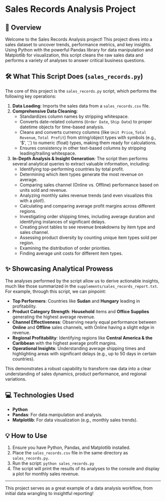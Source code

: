 # Sales Records Analysis Project

## 🚀 Overview

Welcome to the Sales Records Analysis project! This project dives into a sales dataset to uncover trends, performance metrics, and key insights. Using Python with the powerful Pandas library for data manipulation and Matplotlib for visualization, this script cleans the raw sales data and performs a variety of analyses to answer critical business questions.

## 🛠️ What This Script Does (`sales_records.py`)

The core of this project is the `sales_records.py` script, which performs the following key operations:

1.  **Data Loading**: Imports the sales data from a `sales_records.csv` file.
2.  **Comprehensive Data Cleaning**:
    *   Standardizes column names by stripping whitespace.
    *   Converts date-related columns (`Order Date`, `Ship Date`) to proper datetime objects for time-based analysis.
    *   Cleans and converts currency columns (like `Unit Price`, `Total Revenue`, `Total Profit`) from string/object types with symbols (e.g., '$', ',') to numeric (float) types, making them ready for calculations.
    *   Ensures consistency in other text-based columns by stripping leading/trailing whitespace.
3.  **In-Depth Analysis & Insight Generation**: The script then performs several analytical queries to extract valuable information, including:
    *   Identifying top-performing countries by total profit.
    *   Determining which item types generate the most revenue on average.
    *   Comparing sales channel (Online vs. Offline) performance based on units sold and revenue.
    *   Analyzing monthly sales revenue trends (and even visualizes this with a plot!).
    *   Calculating and comparing average profit margins across different regions.
    *   Investigating order shipping times, including average duration and identifying instances of significant delays.
    *   Creating pivot tables to see revenue breakdowns by item type and sales channel.
    *   Assessing product diversity by counting unique item types sold per region.
    *   Examining the distribution of order priorities.
    *   Finding average unit costs for different item types.

## ✨ Showcasing Analytical Prowess

The analyses performed by the script allow us to derive actionable insights, much like those summarized in the `supplements/sales_records_report.txt`. For example, through this script, we can pinpoint:

*   **Top Performers**: Countries like **Sudan** and **Hungary** leading in profitability.
*   **Product Category Strength**: **Household** items and **Office Supplies** generating the highest average revenue.
*   **Channel Effectiveness**: Observing nearly equal performance between **Online** and **Offline** sales channels, with Online having a slight edge in revenue.
*   **Regional Profitability**: Identifying regions like **Central America & the Caribbean** with the highest average profit margins.
*   **Operational Insights**: Understanding average shipping times and highlighting areas with significant delays (e.g., up to 50 days in certain countries).

This demonstrates a robust capability to transform raw data into a clear understanding of sales dynamics, product performance, and regional variations.

## 💻 Technologies Used

*   **Python**
*   **Pandas**: For data manipulation and analysis.
*   **Matplotlib**: For data visualization (e.g., monthly sales trends).

## 💡 How to Use

1.  Ensure you have Python, Pandas, and Matplotlib installed.
2.  Place the `sales_records.csv` file in the same directory as `sales_records.py`.
3.  Run the script: `python sales_records.py`
4.  The script will print the results of its analyses to the console and display a plot for monthly sales revenue.

---

This project serves as a great example of a data analysis workflow, from initial data wrangling to insightful reporting!
